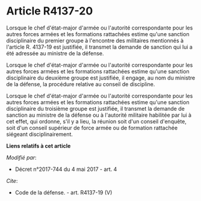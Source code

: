 # Article R4137-20

Lorsque le chef d'état-major d'armée ou l'autorité correspondante pour les autres forces armées et les formations rattachées
estime qu'une sanction disciplinaire du premier groupe à l'encontre des militaires mentionnés à l'article R. 4137-19 est
justifiée, il transmet la demande de sanction qui lui a été adressée au ministre de la défense.

Lorsque le chef d'état-major d'armée ou l'autorité correspondante pour les autres forces armées et les formations rattachées
estime qu'une sanction disciplinaire du deuxième groupe est justifiée, il engage, au nom du ministre de la défense, la
procédure relative au conseil de discipline.

Lorsque le chef d'état-major d'armée ou l'autorité correspondante pour les autres forces armées et les formations rattachées
estime qu'une sanction disciplinaire du troisième groupe est justifiée, il transmet la demande de sanction au ministre de la
défense ou à l'autorité militaire habilitée par lui à cet effet, qui ordonne, s'il y a lieu, la réunion soit d'un conseil
d'enquête, soit d'un conseil supérieur de force armée ou de formation rattachée siégeant disciplinairement.

**Liens relatifs à cet article**

_Modifié par_:

  - Décret n°2017-744 du 4 mai 2017 - art. 4

_Cite_:

  - Code de la défense. - art. R4137-19 (V)
